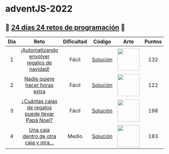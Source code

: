 # adventJS-2022

## 🎄 [24 días 24 retos de programación](https://adventjs.dev/es) 🎄

| Día | Reto                                                                                           | Dificultad  | Código                       | Arte                                                                | Puntos |
| :-: | :--------------------------------------------------------------------------------------------: | :---------: | :--------------------------: | :-----------------------------------------------------------------: | :----: |
| 1   | [¡Automatizando envolver regalos de navidad!](https://adventjs.dev/es/challenges/2022/1)       | Fácil       | [Solución](./retos/Reto1.md) | <img src="https://adventjs.dev/challenges-2022/1.svg" width="70" /> | 132    |
| 2   | [Nadie quiere hacer horas extra](https://adventjs.dev/es/challenges/2022/2)                    | Fácil       | [Solución](./retos/Reto2.md) | <img src="https://adventjs.dev/challenges-2022/2.svg" width="70" /> | 122    |
| 3   | [¿Cuántas cajas de regalos puede llevar Papá Noel?](https://adventjs.dev/es/challenges/2022/3) | Fácil       | [Solución](./retos/Reto3.md) | <img src="https://adventjs.dev/challenges-2022/3.svg" width="70" /> | 198    |
| 4   | [Una caja dentro de otra caja y otra...](https://adventjs.dev/es/challenges/2022/4)            | Medio       | [Solución](./retos/Reto4.md) | <img src="https://adventjs.dev/challenges-2022/4.svg" width="70" /> | 183    |
